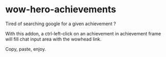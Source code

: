 # wow-hero-achievements

Tired of searching google for a given achievement ?

With this addon, a ctrl-left-click on an achievement in achievement frame will fill chat input area with the wowhead link.

Copy, paste, enjoy.
